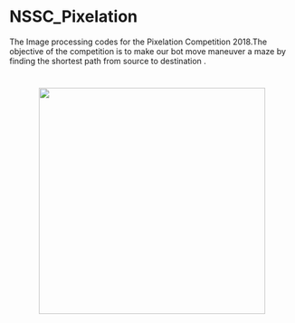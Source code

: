 # NSSC_Pixelation
The Image processing codes for the Pixelation Competition 2018.The objective of the competition is to make our bot move maneuver a maze by finding the shortest path from source to destination . 

<h1 align="center">
	<img width="400" src="http://www.nssc.in/event/pixel.jpg">
	<br>
	<br>
</h1>
